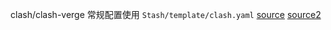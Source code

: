
clash/clash-verge 常规配置使用 `Stash/template/clash.yaml`
[source](https://github.com/Coldvvater/Mononoke/blob/master/Stash/Clash/Config/Evolve.yaml)
[source2](https://github.com/Coldvvater/Stash-configuration-file/blob/main/Stash-MengRainColdvvater-Config.yaml)

